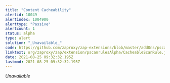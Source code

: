 ```yaml
---
title: "Content Cacheability"
alertid: 10049
alertindex: 1004900
alerttype: "Passive"
alertcount: 1
status: alpha
type: alert
solution: "_Unavailable_"
code: https://github.com/zaproxy/zap-extensions/blob/master/addOns/pscanrulesAlpha/src/main/java/org/zaproxy/zap/extension/pscanrulesAlpha/CacheableScanRule.java
linktext: org/zaproxy/zap/extension/pscanrulesAlpha/CacheableScanRule.java
date: 2021-08-25 09:32:32.195Z
lastmod: 2021-08-25 09:32:32.195Z
---
```

_Unavailable_
